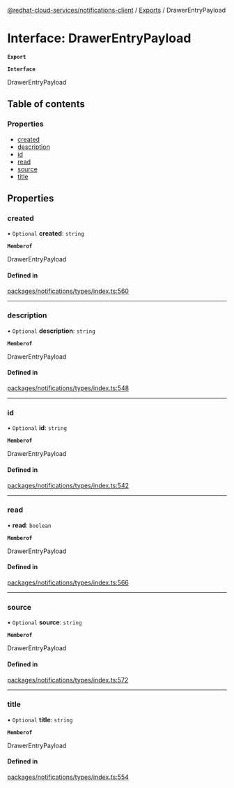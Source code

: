 [@redhat-cloud-services/notifications-client](../README.md) / [Exports](../modules.md) / DrawerEntryPayload

# Interface: DrawerEntryPayload

**`Export`**

**`Interface`**

DrawerEntryPayload

## Table of contents

### Properties

- [created](DrawerEntryPayload.md#created)
- [description](DrawerEntryPayload.md#description)
- [id](DrawerEntryPayload.md#id)
- [read](DrawerEntryPayload.md#read)
- [source](DrawerEntryPayload.md#source)
- [title](DrawerEntryPayload.md#title)

## Properties

### created

• `Optional` **created**: `string`

**`Memberof`**

DrawerEntryPayload

#### Defined in

[packages/notifications/types/index.ts:560](https://github.com/RedHatInsights/javascript-clients/blob/master/packages/notifications/types/index.ts#L560)

___

### description

• `Optional` **description**: `string`

**`Memberof`**

DrawerEntryPayload

#### Defined in

[packages/notifications/types/index.ts:548](https://github.com/RedHatInsights/javascript-clients/blob/master/packages/notifications/types/index.ts#L548)

___

### id

• `Optional` **id**: `string`

**`Memberof`**

DrawerEntryPayload

#### Defined in

[packages/notifications/types/index.ts:542](https://github.com/RedHatInsights/javascript-clients/blob/master/packages/notifications/types/index.ts#L542)

___

### read

• **read**: `boolean`

**`Memberof`**

DrawerEntryPayload

#### Defined in

[packages/notifications/types/index.ts:566](https://github.com/RedHatInsights/javascript-clients/blob/master/packages/notifications/types/index.ts#L566)

___

### source

• `Optional` **source**: `string`

**`Memberof`**

DrawerEntryPayload

#### Defined in

[packages/notifications/types/index.ts:572](https://github.com/RedHatInsights/javascript-clients/blob/master/packages/notifications/types/index.ts#L572)

___

### title

• `Optional` **title**: `string`

**`Memberof`**

DrawerEntryPayload

#### Defined in

[packages/notifications/types/index.ts:554](https://github.com/RedHatInsights/javascript-clients/blob/master/packages/notifications/types/index.ts#L554)

